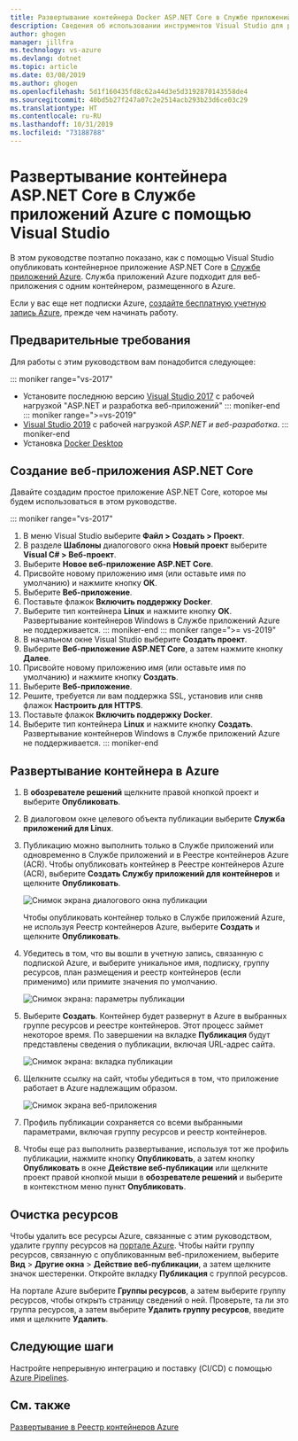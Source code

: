 ```yaml
---
title: Развертывание контейнера Docker ASP.NET Core в Службе приложений Azure | Документация Майкрософт
description: Сведения об использовании инструментов Visual Studio для работы с контейнерами с целью развертывания веб-приложения ASP.NET Core в Службе приложений Azure
author: ghogen
manager: jillfra
ms.technology: vs-azure
ms.devlang: dotnet
ms.topic: article
ms.date: 03/08/2019
ms.author: ghogen
ms.openlocfilehash: 5d1f160435fd8c62a44d3e5d3192870143558de4
ms.sourcegitcommit: 40bd5b27f247a07c2e2514acb293b23d6ce03c29
ms.translationtype: HT
ms.contentlocale: ru-RU
ms.lasthandoff: 10/31/2019
ms.locfileid: "73188788"
---
```

# <a name="deploy-an-aspnet-core-container-to-azure-app-service-using-visual-studio"></a>Развертывание контейнера ASP.NET Core в Службе приложений Azure с помощью Visual Studio

В этом руководстве поэтапно показано, как с помощью Visual Studio опубликовать контейнерное приложение ASP.NET Core в [Службе приложений Azure](/azure/app-service). Служба приложений Azure подходит для веб-приложения с одним контейнером, размещенного в Azure.

Если у вас еще нет подписки Azure, [создайте бесплатную учетную запись Azure](https://azure.microsoft.com/free/dotnet/?utm_source=acr-publish-doc&utm_medium=docs&utm_campaign=docs), прежде чем начинать работу.

## <a name="prerequisites"></a>Предварительные требования

Для работы с этим руководством вам понадобится следующее:

::: moniker range="vs-2017"
- Установите последнюю версию [Visual Studio 2017](https://visualstudio.microsoft.com/vs/older-downloads/?utm_medium=microsoft&utm_source=docs.microsoft.com&utm_campaign=vs+2017+download) с рабочей нагрузкой "ASP.NET и разработка веб-приложений"
::: moniker-end
::: moniker range=">=vs-2019"
- [Visual Studio 2019](https://visualstudio.microsoft.com/downloads) с рабочей нагрузкой *ASP.NET и веб-разработка*.
::: moniker-end
- Установка [Docker Desktop](https://docs.docker.com/docker-for-windows/install/)

## <a name="create-an-aspnet-core-web-app"></a>Создание веб-приложения ASP.NET Core

Давайте создадим простое приложение ASP.NET Core, которое мы будем использоваться в этом руководстве.

::: moniker range="vs-2017"
1. В меню Visual Studio выберите **Файл > Создать > Проект**.
2. В разделе **Шаблоны** диалогового окна **Новый проект** выберите **Visual C# > Веб-проект**.
3. Выберите **Новое веб-приложение ASP.NET Core**.
4. Присвойте новому приложению имя (или оставьте имя по умолчанию) и нажмите кнопку **ОК**.
5. Выберите **Веб-приложение**.
6. Поставьте флажок **Включить поддержку Docker**.
7. Выберите тип контейнера **Linux** и нажмите кнопку **ОК**. Развертывание контейнеров Windows в Службе приложений Azure не поддерживается.
::: moniker-end
::: moniker range=">= vs-2019"
1. В начальном окне Visual Studio выберите **Создать проект**.
1. Выберите **Веб-приложение ASP.NET Core**, а затем нажмите кнопку **Далее**.
1. Присвойте новому приложению имя (или оставьте имя по умолчанию) и нажмите кнопку **Создать**.
1. Выберите **Веб-приложение**.
1. Решите, требуется ли вам поддержка SSL, установив или сняв флажок **Настроить для HTTPS**.
1. Поставьте флажок **Включить поддержку Docker**.
1. Выберите тип контейнера **Linux** и нажмите кнопку **Создать**. Развертывание контейнеров Windows в Службе приложений Azure не поддерживается.
::: moniker-end

## <a name="deploy-the-container-to-azure"></a>Развертывание контейнера в Azure

1. В **обозревателе решений** щелкните правой кнопкой проект и выберите **Опубликовать**.
1. В диалоговом окне целевого объекта публикации выберите **Служба приложений для Linux**.
1. Публикацию можно выполнить только в Службе приложений или одновременно в Службе приложений и в Реестре контейнеров Azure (ACR). Чтобы опубликовать контейнер в Реестре контейнеров Azure (ACR), выберите **Создать Службу приложений для контейнеров** и щелкните **Опубликовать**.

   ![Снимок экрана диалогового окна публикации](media/deploy-app-service/publish-app-service-linux.PNG)

   Чтобы опубликовать контейнер только в Службе приложений Azure, не используя Реестр контейнеров Azure, выберите **Создать** и щелкните **Опубликовать**.

1. Убедитесь в том, что вы вошли в учетную запись, связанную с подпиской Azure, и выберите уникальное имя, подписку, группу ресурсов, план размещения и реестр контейнеров (если применимо) или примите значения по умолчанию.

   ![Снимок экрана: параметры публикации](media/deploy-app-service/publish-app-service-linux2.png)

1. Выберите **Создать**. Контейнер будет развернут в Azure в выбранных группе ресурсов и реестре контейнеров. Этот процесс займет некоторое время. По завершении на вкладке **Публикация** будут представлены сведения о публикации, включая URL-адрес сайта.

   ![Снимок экрана: вкладка публикации](media/deploy-app-service/publish-succeeded.PNG)

1. Щелкните ссылку на сайт, чтобы убедиться в том, что приложение работает в Azure надлежащим образом.

   ![Снимок экрана веб-приложения](media/deploy-app-service/web-application-running.png)

1. Профиль публикации сохраняется со всеми выбранными параметрами, включая группу ресурсов и реестр контейнеров.
1. Чтобы еще раз выполнить развертывание, используя тот же профиль публикации, нажмите кнопку **Опубликовать**, а затем кнопку **Опубликовать** в окне **Действие веб-публикации** или щелкните проект правой кнопкой мыши в **обозревателе решений** и выберите в контекстном меню пункт **Опубликовать**.

## <a name="clean-up-resources"></a>Очистка ресурсов

Чтобы удалить все ресурсы Azure, связанные с этим руководством, удалите группу ресурсов на [портале Azure](https://portal.azure.com). Чтобы найти группу ресурсов, связанную с опубликованным веб-приложением, выберите **Вид** > **Другие окна** > **Действие веб-публикации**, а затем щелкните значок шестеренки. Откройте вкладку **Публикация** с группой ресурсов.

На портале Azure выберите **Группы ресурсов**, а затем выберите группу ресурсов, чтобы открыть страницу сведений о ней. Проверьте, та ли это группа ресурсов, а затем выберите **Удалить группу ресурсов**, введите имя и щелкните **Удалить**.

## <a name="next-steps"></a>Следующие шаги

Настройте непрерывную интеграцию и поставку (CI/CD) с помощью [Azure Pipelines](/azure/devops/pipelines/?view=azure-devops).

## <a name="see-also"></a>См. также

[Развертывание в Реестр контейнеров Azure](hosting-web-apps-in-docker.md)